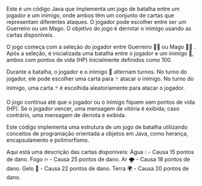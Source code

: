 
Este é um código Java que implementa um jogo de batalha entre um jogador e um inimigo, 
onde ambos têm um conjunto de cartas que representam diferentes ataques. 
O jogador pode escolher entre ser um Guerreiro ou um Mago. 
O objetivo do jogo é derrotar o inimigo usando as cartas disponíveis.

O jogo começa com a seleção do jogador entre Guerreiro 💂‍♀️ ou Mago 🧙‍♂️ .
Após a seleção, é inicializada uma batalha entre o jogador e um inimigo 👿, ambos com pontos de vida
(HP) inicialmente definidos como 100.

Durante a batalha, o jogador e o inimigo 👿 alternam turnos. No turno do jogador,
ele pode escolher uma carta para 🃏 atacar o inimigo. No turno do inimigo,
uma carta 🃏 é escolhida aleatoriamente para atacar o jogador.

O jogo continua até que o jogador ou o inimigo fiquem sem pontos de vida (HP).
Se o jogador vencer, uma mensagem de vitória é exibida; caso contrário, 
uma mensagem de derrota é exibida.

Este código implementa uma estrutura  de um jogo de batalha utilizando conceitos
de programação orientada a objetos em Java, como herança, encapsulamento e polimorfismo.

Aqui está uma descrição das cartas disponíveis:
Água 💧 - Causa 15 pontos de dano.
Fogo 🔥 - Causa 25 pontos de dano.
Ar 🌪️ - Causa 18 pontos de dano.
Gelo 🧊 - Causa 22 pontos de dano.
Terra 🌍 - Causa 20 pontos de dano.